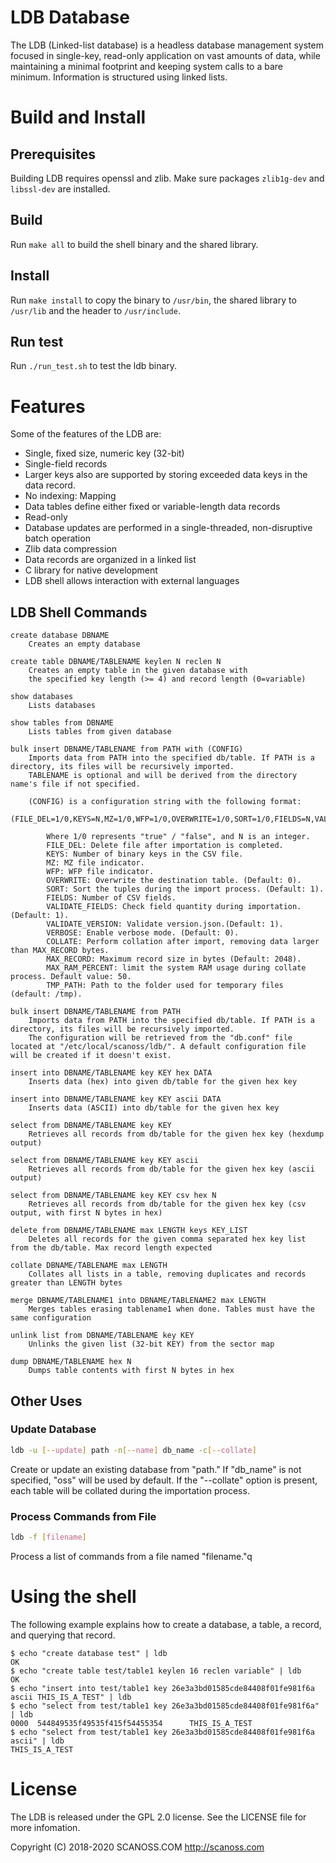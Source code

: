 # LDB Database

The LDB (Linked-list database) is a headless database management system focused in single-key, read-only application on vast amounts of data, while maintaining a minimal footprint and keeping system calls to a bare minimum. Information is structured using linked lists. 

# Build and Install

## Prerequisites
Building LDB requires openssl and zlib. Make sure packages `zlib1g-dev` and `libssl-dev` are installed.

## Build
Run `make all` to build the shell binary and the shared library.

## Install
Run `make install` to copy the binary to `/usr/bin`, the shared library to `/usr/lib` and the header to `/usr/include`.

## Run test
Run `./run_test.sh` to test the ldb binary.

# Features

Some of the features of the LDB are:
 
* Single, fixed size, numeric key (32-bit)
* Single-field records
* Larger keys also are supported by storing exceeded data keys in the data record.
* No indexing: Mapping
* Data tables define either fixed or variable-length data records
* Read-only
* Database updates are performed in a single-threaded, non-disruptive batch operation
* Zlib data compression
* Data records are organized in a linked list
* C library for native development
* LDB shell allows interaction with external languages

## LDB Shell Commands

```
create database DBNAME
    Creates an empty database

create table DBNAME/TABLENAME keylen N reclen N
    Creates an empty table in the given database with
    the specified key length (>= 4) and record length (0=variable)

show databases
    Lists databases

show tables from DBNAME
    Lists tables from given database

bulk insert DBNAME/TABLENAME from PATH with (CONFIG)
    Imports data from PATH into the specified db/table. If PATH is a directory, its files will be recursively imported.
    TABLENAME is optional and will be derived from the directory name's file if not specified.

    (CONFIG) is a configuration string with the following format:
        (FILE_DEL=1/0,KEYS=N,MZ=1/0,WFP=1/0,OVERWRITE=1/0,SORT=1/0,FIELDS=N,VALIDATE_FIELDS=1/0,VALIDATE_VERSION=1/0,VERBOSE=1/0,COLLATE=1/0,MAX_RECORD=N,TMP_PATH=/path/to/tmp)
        
        Where 1/0 represents "true" / "false", and N is an integer.
        FILE_DEL: Delete file after importation is completed.
        KEYS: Number of binary keys in the CSV file.
        MZ: MZ file indicator.
        WFP: WFP file indicator.
        OVERWRITE: Overwrite the destination table. (Default: 0).
        SORT: Sort the tuples during the import process. (Default: 1).
        FIELDS: Number of CSV fields.
        VALIDATE_FIELDS: Check field quantity during importation. (Default: 1).
        VALIDATE_VERSION: Validate version.json.(Default: 1).
        VERBOSE: Enable verbose mode. (Default: 0).
        COLLATE: Perform collation after import, removing data larger than MAX_RECORD bytes.
        MAX_RECORD: Maximum record size in bytes (Default: 2048).
        MAX_RAM_PERCENT: limit the system RAM usage during collate process. Default value: 50.
        TMP_PATH: Path to the folder used for temporary files (default: /tmp).

bulk insert DBNAME/TABLENAME from PATH
    Imports data from PATH into the specified db/table. If PATH is a directory, its files will be recursively imported.
    The configuration will be retrieved from the "db.conf" file located at "/etc/local/scanoss/ldb/". A default configuration file will be created if it doesn't exist.

insert into DBNAME/TABLENAME key KEY hex DATA
    Inserts data (hex) into given db/table for the given hex key

insert into DBNAME/TABLENAME key KEY ascii DATA
    Inserts data (ASCII) into db/table for the given hex key

select from DBNAME/TABLENAME key KEY
    Retrieves all records from db/table for the given hex key (hexdump output)

select from DBNAME/TABLENAME key KEY ascii
    Retrieves all records from db/table for the given hex key (ascii output)

select from DBNAME/TABLENAME key KEY csv hex N
    Retrieves all records from db/table for the given hex key (csv output, with first N bytes in hex)

delete from DBNAME/TABLENAME max LENGTH keys KEY_LIST
    Deletes all records for the given comma separated hex key list from the db/table. Max record length expected

collate DBNAME/TABLENAME max LENGTH
    Collates all lists in a table, removing duplicates and records greater than LENGTH bytes

merge DBNAME/TABLENAME1 into DBNAME/TABLENAME2 max LENGTH
    Merges tables erasing tablename1 when done. Tables must have the same configuration

unlink list from DBNAME/TABLENAME key KEY
    Unlinks the given list (32-bit KEY) from the sector map

dump DBNAME/TABLENAME hex N
    Dumps table contents with first N bytes in hex
```
## Other Uses

### Update Database
```bash
ldb -u [--update] path -n[--name] db_name -c[--collate]
```
Create or update an existing database from "path." If "db_name" is not specified, "oss" will be used by default. If the "--collate" option is present, each table will be collated during the importation process.

### Process Commands from File
```bash
ldb -f [filename]
```
Process a list of commands from a file named "filename."q

# Using the shell

The following example explains how to create a database, a table, a record, and querying that record.

```
$ echo "create database test" | ldb
OK
$ echo "create table test/table1 keylen 16 reclen variable" | ldb
OK
$ echo "insert into test/table1 key 26e3a3bd01585cde84408f01fe981f6a ascii THIS_IS_A_TEST" | ldb
$ echo "select from test/table1 key 26e3a3bd01585cde84408f01fe981f6a" | ldb
0000  544849535f49535f415f54455354      THIS_IS_A_TEST  
$ echo "select from test/table1 key 26e3a3bd01585cde84408f01fe981f6a ascii" | ldb
THIS_IS_A_TEST
```

# License

The LDB is released under the GPL 2.0 license. See the LICENSE file for more infomation.
 
Copyright (C) 2018-2020 SCANOSS.COM
http://scanoss.com













